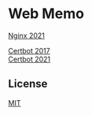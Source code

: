 # Web Memo

[Nginx 2021](md/nginx-2021.md)

[Certbot 2017](md/certbot-2017.md)\
[Certbot 2021](md/certbot-2021.md)

## License

[MIT](LICENSE)
